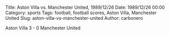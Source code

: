 Title: Aston Villa vs. Manchester United, 1989/12/26
Date: 1989/12/26 00:00
Category: sports
Tags: football, football scores, Aston Villa, Manchester United
Slug: aston-villa-vs-manchester-united
Author: carbonero


Aston Villa 3 - 0 Manchester United
